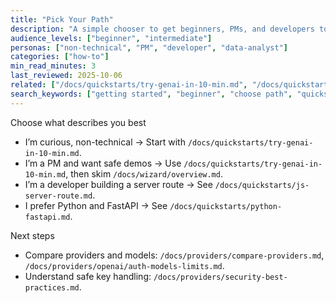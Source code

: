 ```yaml
---
title: "Pick Your Path"
description: "A simple chooser to get beginners, PMs, and developers to value in 3 clicks."
audience_levels: ["beginner", "intermediate"]
personas: ["non-technical", "PM", "developer", "data-analyst"]
categories: ["how-to"]
min_read_minutes: 3
last_reviewed: 2025-10-06
related: ["/docs/quickstarts/try-genai-in-10-min.md", "/docs/quickstarts/js-server-route.md", "/docs/quickstarts/python-fastapi.md", "/docs/wizard/overview.md"]
search_keywords: ["getting started", "beginner", "choose path", "quickstart"]
---
```


Choose what describes you best

- I’m curious, non-technical → Start with `/docs/quickstarts/try-genai-in-10-min.md`.
- I’m a PM and want safe demos → Use `/docs/quickstarts/try-genai-in-10-min.md`, then skim `/docs/wizard/overview.md`.
- I’m a developer building a server route → See `/docs/quickstarts/js-server-route.md`.
- I prefer Python and FastAPI → See `/docs/quickstarts/python-fastapi.md`.

Next steps

- Compare providers and models: `/docs/providers/compare-providers.md`, `/docs/providers/openai/auth-models-limits.md`.
- Understand safe key handling: `/docs/providers/security-best-practices.md`.


